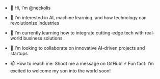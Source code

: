 - 👋 Hi, I’m @neckolis

- 👀 I’m interested in AI, machine learning, and how technology can revolutionize industries
- 🌱 I’m currently learning how to integrate cutting-edge tech with real-world business solutions
- 💞️ I’m looking to collaborate on innovative AI-driven projects and startups
- 📫 How to reach me: Shoot me a message on GitHub!
⚡ Fun fact: I’m excited to welcome my son into the world soon!

<!---
neckolis/neckolis is a ✨ special ✨ repository because its `README.md` (this file) appears on your GitHub profile.
You can click the Preview link to take a look at your changes.
--->
